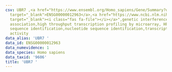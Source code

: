 ```yaml
---
csv: UBR7 ,<a href="https://www.ensembl.org/Homo_sapiens/Gene/Summary?db=core;g=ENSG00000012963"
  target="_blank">ENSG00000012963</a>,<a href="https://www.ncbi.nlm.nih.gov/pubmed/28369544"
  target="_blank"><i class="fas fa-file"></i></a>",genetic interference,functional
  association,high throughput transcription profiling by microarray, HF73 cells,nucleotide
  sequence identification,nucleotide sequence identification,transcriptional regulation,up-regulates
  activity
data_alias: 'UBR7 '
data_id: ENSG00000012963
data_numevidence: 1
data_species: Homo sapiens
data_taxid: '9606'
title: 'UBR7 '
---
```

